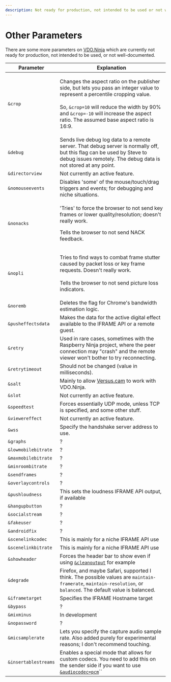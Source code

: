 ```yaml
---
description: Not ready for production, not intended to be used or not well-documented
---
```


# Other Parameters

There are some more parameters on [VDO.Ninja](https://vdo.ninja/) which are currently not ready for production, not intended to be used, or not well-documented.

| Parameter            | Explanation                                                                                                                                                                                                                                                                                                   |
| -------------------- | ------------------------------------------------------------------------------------------------------------------------------------------------------------------------------------------------------------------------------------------------------------------------------------------------------------- |
| `&crop`              | <p>Changes the aspect ratio on the publisher side, but lets you pass an integer value to represent a percentile cropping value.<br><br>So, <code>&#x26;crop=10</code> will reduce the width by 90% and <code>&#x26;crop=-10</code> will increase the aspect ratio. The assumed base aspect ratio is 16:9.</p> |
| `&debug`             | Sends live debug log data to a remote server. That debug server is normally off, but this flag can be used by Steve to debug issues remotely. The debug data is not stored at any point.                                                                                                                      |
| `&directorview`      | Not currently an active feature.                                                                                                                                                                                                                                                                              |
| `&nomouseevents`     | Disables 'some' of the mouse/touch/drag triggers and events; for debugging and niche situations.                                                                                                                                                                                                              |
| `&nonacks`           | <p>'Tries' to force the browser to not send key frames or lower quality/resolution; doesn't really work.</p><p></p><p>Tells the browser to not send NACK feedback.</p>                                                                                                                                        |
| `&nopli`             | <p>Tries to find ways to combat frame stutter caused by packet loss or key frame requests. Doesn't really work.<br><br>Tells the browser to not send picture loss indicators.</p>                                                                                                                             |
| `&noremb`            | Deletes the flag for Chrome's bandwidth estimation logic.                                                                                                                                                                                                                                                     |
| `&pusheffectsdata`   | Makes the data for the active digital effect available to the IFRAME API or a remote guest.                                                                                                                                                                                                                   |
| `&retry`             | Used in rare cases, sometimes with the Raspberry Ninja project, where the peer connection may "crash" and the remote viewer won't bother to try reconnecting.                                                                                                                                                 |
| `&retrytimeout`      | Should not be changed (value in milliseconds).                                                                                                                                                                                                                                                                |
| `&salt`              | Mainly to allow [Versus.cam](steves-helper-apps/versus.cam.md) to work with VDO.Ninja.                                                                                                                                                                                                                        |
| `&slot`              | Not currently an active feature.                                                                                                                                                                                                                                                                              |
| `&speedtest`         | Forces essentially UDP mode, unless TCP is specified, and some other stuff.                                                                                                                                                                                                                                   |
| `&viewereffect`      | Not currently an active feature.                                                                                                                                                                                                                                                                              |
| `&wss`               | Specify the handshake server address to use.                                                                                                                                                                                                                                                                  |
| `&graphs`            | ?                                                                                                                                                                                                                                                                                                             |
| `&lowmobilebitrate`  | ?                                                                                                                                                                                                                                                                                                             |
| `&maxmobilebitrate`  | ?                                                                                                                                                                                                                                                                                                             |
| `&minroombitrate`    | ?                                                                                                                                                                                                                                                                                                             |
| `&sendframes`        | ?                                                                                                                                                                                                                                                                                                             |
| `&overlaycontrols`   | ?                                                                                                                                                                                                                                                                                                             |
| `&pushloudness`      | This sets the loudness IFRAME API output, if available                                                                                                                                                                                                                                                        |
| `&hangupbutton`      | ?                                                                                                                                                                                                                                                                                                             |
| `&socialstream`      | ?                                                                                                                                                                                                                                                                                                             |
| `&fakeuser`          | ?                                                                                                                                                                                                                                                                                                             |
| `&androidfix`        | ?                                                                                                                                                                                                                                                                                                             |
| `&scenelinkcodec`    | This is mainly for a niche IFRAME API use                                                                                                                                                                                                                                                                     |
| `&scenelinkbitrate`  | This is mainly for a niche IFRAME API use                                                                                                                                                                                                                                                                     |
| `&showheader`        | Forces the header bar to show even if using [`&cleanoutput`](advanced-settings/design-parameters/cleanoutput.md) for example                                                                                                                                                                                  |
| `&degrade`           | Firefox, and maybe Safari, supported I think. The possible values are `maintain-framerate`, `maintain-resolution`, or `balanced`. The default value is balanced.                                                                                                                                              |
| `&iframetarget`      | Specifies the IFRAME Hostname target                                                                                                                                                                                                                                                                          |
| `&bypass`            | ?                                                                                                                                                                                                                                                                                                             |
| `&mixminus`          | In development                                                                                                                                                                                                                                                                                                |
| `&nopassword`        | ?                                                                                                                                                                                                                                                                                                             |
| `&micsamplerate`     | Lets you specify the capture audio sample rate. Also added purely for experimental reasons; I don't recommend touching.                                                                                                                                                                                       |
| `&insertablestreams` | Enables a special mode that allows for custom codecs. You need to add this on the sender side if you want to use [`&audiocodec=pcm`](advanced-settings/audio-parameters/minptime-1.md)``                                                                                                                      |
